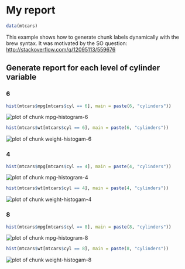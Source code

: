 # My report


```r
data(mtcars)
```


This example shows how to generate chunk labels dynamically with the brew syntax. It was motivated by the SO question: http://stackoverflow.com/q/12095113/559676




## Generate report for each level of cylinder variable

### 6

```r
hist(mtcars$mpg[mtcars$cyl == 6], main = paste(6, "cylinders"))
```

![plot of chunk mpg-histogram-6](http://animation.r-forge.r-project.org/knitr-ex/figure/041-label-i-mpg-histogram-6.png) 

```r
hist(mtcars$wt[mtcars$cyl == 6], main = paste(6, "cylinders"))
```

![plot of chunk weight-histogam-6](http://animation.r-forge.r-project.org/knitr-ex/figure/041-label-i-weight-histogam-6.png) 



### 4

```r
hist(mtcars$mpg[mtcars$cyl == 4], main = paste(4, "cylinders"))
```

![plot of chunk mpg-histogram-4](http://animation.r-forge.r-project.org/knitr-ex/figure/041-label-i-mpg-histogram-4.png) 

```r
hist(mtcars$wt[mtcars$cyl == 4], main = paste(4, "cylinders"))
```

![plot of chunk weight-histogam-4](http://animation.r-forge.r-project.org/knitr-ex/figure/041-label-i-weight-histogam-4.png) 



### 8

```r
hist(mtcars$mpg[mtcars$cyl == 8], main = paste(8, "cylinders"))
```

![plot of chunk mpg-histogram-8](http://animation.r-forge.r-project.org/knitr-ex/figure/041-label-i-mpg-histogram-8.png) 

```r
hist(mtcars$wt[mtcars$cyl == 8], main = paste(8, "cylinders"))
```

![plot of chunk weight-histogam-8](http://animation.r-forge.r-project.org/knitr-ex/figure/041-label-i-weight-histogam-8.png) 

